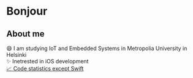 <h1>Bonjour</h1>

<h2>About  me</h2>

😄  I am studying IoT and Embedded Systems in Metropolia University in Helsinki<br>
✨ Inetrested in iOS development<br>
[:chart_with_upwards_trend: Code statistics except Swift](https://codestats.net/users/kateridzhe)


